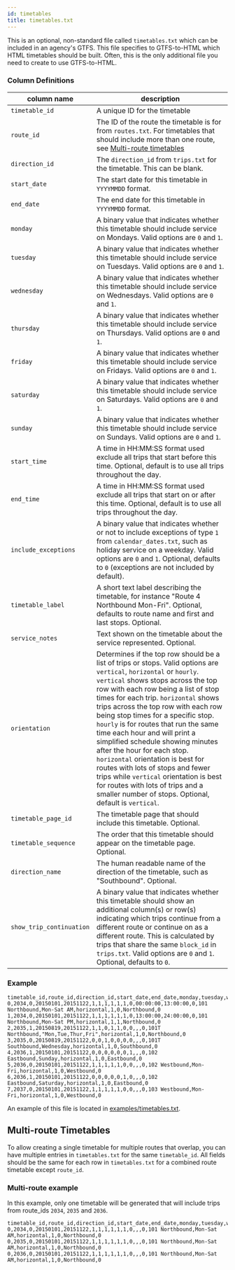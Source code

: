 ```yaml
---
id: timetables
title: timetables.txt
---
```


This is an optional, non-standard file called `timetables.txt` which can be included in an agency's GTFS. This file specifies to GTFS-to-HTML which HTML timetables should be built. Often, this is the only additional file you need to create to use GTFS-to-HTML.

### Column Definitions

| column name              | description                                                                                                                                                                                                                                                                                                                                                                                                                                                                                                                                                                                                                                                                          |
| ------------------------ | ------------------------------------------------------------------------------------------------------------------------------------------------------------------------------------------------------------------------------------------------------------------------------------------------------------------------------------------------------------------------------------------------------------------------------------------------------------------------------------------------------------------------------------------------------------------------------------------------------------------------------------------------------------------------------------ |
| `timetable_id`           | A unique ID for the timetable                                                                                                                                                                                                                                                                                                                                                                                                                                                                                                                                                                                                                                                        |
| `route_id`               | The ID of the route the timetable is for from `routes.txt`. For timetables that should include more than one route, see [Multi-route timetables](#multi-route-timetables)                                                                                                                                                                                                                                                                                                                                                                                                                                                                                                            |
| `direction_id`           | The `direction_id` from `trips.txt` for the timetable. This can be blank.                                                                                                                                                                                                                                                                                                                                                                                                                                                                                                                                                                                                            |
| `start_date`             | The start date for this timetable in `YYYYMMDD` format.                                                                                                                                                                                                                                                                                                                                                                                                                                                                                                                                                                                                                            |
| `end_date`               | The end date for this timetable in `YYYYMMDD` format.                                                                                                                                                                                                                                                                                                                                                                                                                                                                                                                                                                                                                              |
| `monday`                 | A binary value that indicates whether this timetable should include service on Mondays. Valid options are `0` and `1`.                                                                                                                                                                                                                                                                                                                                                                                                                                                                                                                                                               |
| `tuesday`                | A binary value that indicates whether this timetable should include service on Tuesdays. Valid options are `0` and `1`.                                                                                                                                                                                                                                                                                                                                                                                                                                                                                                                                                              |
| `wednesday`              | A binary value that indicates whether this timetable should include service on Wednesdays. Valid options are `0` and `1`.                                                                                                                                                                                                                                                                                                                                                                                                                                                                                                                                                            |
| `thursday`               | A binary value that indicates whether this timetable should include service on Thursdays. Valid options are `0` and `1`.                                                                                                                                                                                                                                                                                                                                                                                                                                                                                                                                                             |
| `friday`                 | A binary value that indicates whether this timetable should include service on Fridays. Valid options are `0` and `1`.                                                                                                                                                                                                                                                                                                                                                                                                                                                                                                                                                               |
| `saturday`               | A binary value that indicates whether this timetable should include service on Saturdays. Valid options are `0` and `1`.                                                                                                                                                                                                                                                                                                                                                                                                                                                                                                                                                             |
| `sunday`                 | A binary value that indicates whether this timetable should include service on Sundays. Valid options are `0` and `1`.                                                                                                                                                                                                                                                                                                                                                                                                                                                                                                                                                               |
| `start_time`             | A time in HH:MM:SS format used exclude all trips that start before this time. Optional, default is to use all trips throughout the day.                                                                                                                                                                                                                                                                                                                                                                                                                                                                                                                                              |
| `end_time`               | A time in HH:MM:SS format used exclude all trips that start on or after this time. Optional, default is to use all trips throughout the day.                                                                                                                                                                                                                                                                                                                                                                                                                                                                                                                                         |
| `include_exceptions`     | A binary value that indicates whether or not to include exceptions of type `1` from `calendar_dates.txt`, such as holiday service on a weekday. Valid options are `0` and `1`. Optional, defaults to `0` (exceptions are not included by default).                                                                                                                                                                                                                                                                                                                                                                                                                                   |
| `timetable_label`        | A short text label describing the timetable, for instance "Route 4 Northbound Mon-Fri". Optional, defaults to route name and first and last stops. Optional.                                                                                                                                                                                                                                                                                                                                                                                                                                                                                                                         |
| `service_notes`          | Text shown on the timetable about the service represented. Optional.                                                                                                                                                                                                                                                                                                                                                                                                                                                                                                                                                                                                                 |
| `orientation`            | Determines if the top row should be a list of trips or stops. Valid options are `vertical`, `horizontal` or `hourly`. `vertical` shows stops across the top row with each row being a list of stop times for each trip. `horizontal` shows trips across the top row with each row being stop times for a specific stop. `hourly` is for routes that run the same time each hour and will print a simplified schedule showing minutes after the hour for each stop. `horizontal` orientation is best for routes with lots of stops and fewer trips while `vertical` orientation is best for routes with lots of trips and a smaller number of stops. Optional, default is `vertical`. |
| `timetable_page_id`      | The timetable page that should include this timetable. Optional.                                                                                                                                                                                                                                                                                                                                                                                                                                                                                                                                                                                                                     |
| `timetable_sequence`     | The order that this timetable should appear on the timetable page. Optional.                                                                                                                                                                                                                                                                                                                                                                                                                                                                                                                                                                                                         |
| `direction_name`         | The human readable name of the direction of the timetable, such as "Southbound". Optional.                                                                                                                                                                                                                                                                                                                                                                                                                                                                                                                                                                                           |
| `show_trip_continuation` | A binary value that indicates whether this timetable should show an additional column(s) or row(s) indicating which trips continue from a different route or continue on as a different route. This is calculated by trips that share the same `block_id` in `trips.txt`. Valid options are `0` and `1`. Optional, defaults to `0`.                                                                                                                                                                                                                                                                                                                                                  |

### Example

```csv
timetable_id,route_id,direction_id,start_date,end_date,monday,tuesday,wednesday,thursday,friday,saturday,sunday,start_time,end_time,include_exceptions,timetable_label,service_notes,orientation,timetable_page_id,timetable_sequence,direction_name,show_trip_continuation
0,2034,0,20150101,20151122,1,1,1,1,1,1,0,00:00:00,13:00:00,0,101 Northbound,Mon-Sat AM,horizontal,1,0,Northbound,0
1,2034,0,20150101,20151122,1,1,1,1,1,1,0,13:00:00,24:00:00,0,101 Northbound,Mon-Sat PM,horizontal,1,1,Northbound,0
2,2035,1,20150819,20151122,1,1,0,1,1,0,0,,,0,101T Northbound,"Mon,Tue,Thur,Fri",horizontal,1,0,Northbound,0
3,2035,0,20150819,20151122,0,0,1,0,0,0,0,,,0,101T Southbound,Wednesday,horizontal,1,0,Southbound,0
4,2036,1,20150101,20151122,0,0,0,0,0,0,1,,,0,102 Eastbound,Sunday,horizontal,1,0,Eastbound,0
5,2036,0,20150101,20151122,1,1,1,1,1,0,0,,,0,102 Westbound,Mon-Fri,horizontal,1,0,Westbound,0
6,2036,1,20150101,20151122,0,0,0,0,0,1,0,,,0,102 Eastbound,Saturday,horizontal,1,0,Eastbound,0
7,2037,0,20150101,20151122,1,1,1,1,1,0,0,,,0,103 Westbound,Mon-Fri,horizontal,1,0,Westbound,0
```

An example of this file is located in [examples/timetables.txt](https://github.com/BlinkTagInc/gtfs-to-html/blob/master/examples/timetables.txt).

## Multi-route Timetables

To allow creating a single timetable for multiple routes that overlap, you can have multiple entries in `timetables.txt` for the same `timetable_id`. All fields should be the same for each row in `timetables.txt` for a combined route timetable except `route_id`.

### Multi-route example

In this example, only one timetable will be generated that will include trips from route_ids `2034`, `2035` and `2036`.

```csv
timetable_id,route_id,direction_id,start_date,end_date,monday,tuesday,wednesday,thursday,friday,saturday,sunday,start_time,end_time,include_exceptions,timetable_label,service_notes,orientation,timetable_page_id,timetable_sequence,direction_name,show_trip_continuation
0,2034,0,20150101,20151122,1,1,1,1,1,1,0,,,0,101 Northbound,Mon-Sat AM,horizontal,1,0,Northbound,0
0,2035,0,20150101,20151122,1,1,1,1,1,1,0,,,0,101 Northbound,Mon-Sat AM,horizontal,1,0,Northbound,0
0,2036,0,20150101,20151122,1,1,1,1,1,1,0,,,0,101 Northbound,Mon-Sat AM,horizontal,1,0,Northbound,0
```
